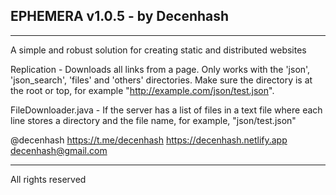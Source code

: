 ## EPHEMERA v1.0.5 - by Decenhash
------------------------------

A simple and robust solution for creating static and distributed websites

Replication - Downloads all links from a page. Only works with the 'json', 'json_search', 'files' and 'others' directories. 
Make sure the directory is at the root or top, for example "http://example.com/json/test.json".

FileDownloader.java - If the server has a list of files in a text file where each line stores
a directory and the file name, for example, "json/test.json"

@decenhash
https://t.me/decenhash
https://decenhash.netlify.app
decenhash@gmail.com

---------------------

All rights reserved
